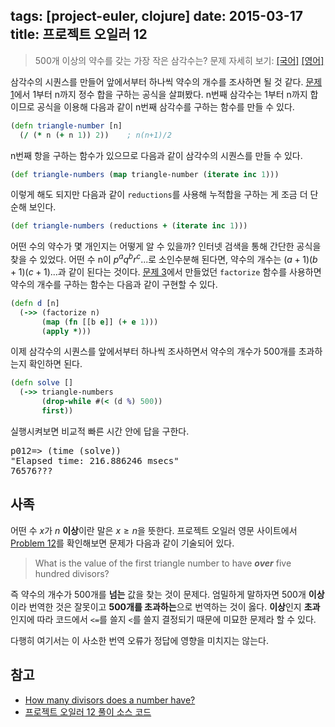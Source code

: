 tags: [project-euler, clojure]
date: 2015-03-17
title: 프로젝트 오일러 12
---
> 500개 이상의 약수를 갖는 가장 작은 삼각수는?
> 문제 자세히 보기: [[국어]](http://euler.synap.co.kr/prob_detail.php?id=12) [[영어]](https://projecteuler.net/problem=12)

삼각수의 시퀀스를 만들어 앞에서부터 하나씩 약수의 개수를 조사하면 될 것 같다. [문제 1](/2015/01/01/project-euler-001/)에서 1부터 n까지 정수 합을 구하는 공식을 살펴봤다. n번째 삼각수는 1부터 n까지 합이므로 공식을 이용해 다음과 같이 n번째 삼각수를 구하는 함수를 만들 수 있다.<!--more-->

```clojure
(defn triangle-number [n]
  (/ (* n (+ n 1)) 2))    ; n(n+1)/2
```

n번째 항을 구하는 함수가 있으므로 다음과 같이 삼각수의 시퀀스를 만들 수 있다.

```clojure
(def triangle-numbers (map triangle-number (iterate inc 1)))
```

이렇게 해도 되지만 다음과 같이 `reductions`를 사용해 누적합을 구하는 게 조금 더 단순해 보인다.

```clojure
(def triangle-numbers (reductions + (iterate inc 1)))
```

어떤 수의 약수가 몇 개인지는 어떻게 알 수 있을까? 인터넷 검색을 통해 간단한 공식을 찾을 수 있었다. 어떤 수 n이 $p^a q^b r^c...$로 소인수분해 된다면, 약수의 개수는 $(a+1)(b+1)(c+1)...$과 같이 된다는 것이다. [문제 3](/2015/01/11/project-euler-003/)에서 만들었던 `factorize` 함수를 사용하면 약수의 개수를 구하는 함수는 다음과 같이 구현할 수 있다.

```clojure
(defn d [n]
  (->> (factorize n)
       (map (fn [[b e]] (+ e 1)))
       (apply *)))
```

이제 삼각수의 시퀀스를 앞에서부터 하나씩 조사하면서 약수의 개수가 500개를 초과하는지 확인하면 된다.

```clojure
(defn solve []
  (->> triangle-numbers
       (drop-while #(< (d %) 500))
       first))
```

실행시켜보면 비교적 빠른 시간 안에 답을 구한다.

<pre class="console">
p012=> (time (solve))
"Elapsed time: 216.886246 msecs"
76576???
</pre>

## 사족
어떤 수 $x$가 $n$ **이상**이란 말은 $x \ge n$을 뜻한다. 프로젝트 오일러 영문 사이트에서 [Problem 12](https://projecteuler.net/problem=12)를 확인해보면 문제가 다음과 같이 기술되어 있다.

> What is the value of the first triangle number to have ***over*** five hundred divisors?

즉 약수의 개수가 500개를 **넘는** 값을 찾는 것이 문제다. 엄밀하게 말하자면 500개 **이상**이라 번역한 것은 잘못이고 **500개를 초과하는**으로 번역하는 것이 옳다. **이상**인지 **초과**인지에 따라 코드에서 `<=`를 쓸지 `<`를 쓸지 결정되기 때문에 미묘한 문제라 할 수 있다.

다행히 여기서는 이 사소한 번역 오류가 정답에 영향을 미치지는 않는다.

## 참고
* [How many divisors does a number have?](http://mathschallenge.net/library/number/number_of_divisors)
* [프로젝트 오일러 12 풀이 소스 코드](https://github.com/ntalbs/euler/blob/master/src/p012.clj)
